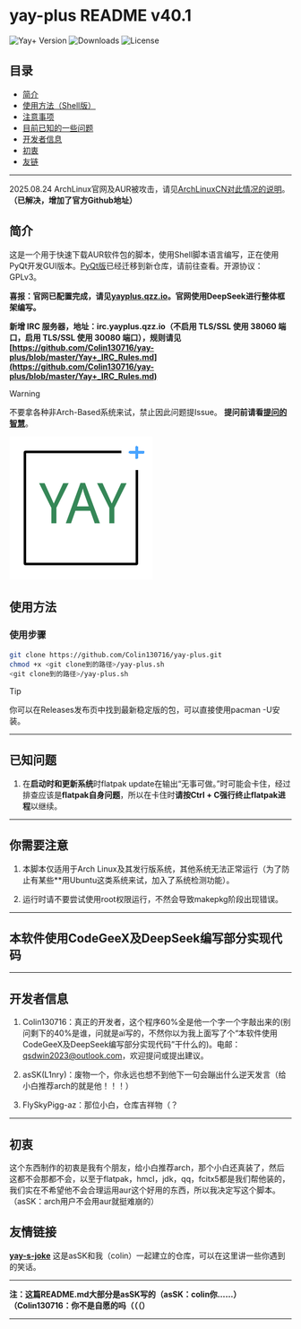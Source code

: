 # yay-plus README v40.1

![Yay+ Version](https://img.shields.io/github/v/release/Colin130716/yay-plus?display_name=release&style=for-the-badge)
![Downloads](https://img.shields.io/github/downloads/Colin130716/yay-plus/total?style=for-the-badge)
![License](https://img.shields.io/github/license/Colin130716/yay-plus?style=for-the-badge)

## 目录

- [简介](#简介)
- [使用方法（Shell版）](#使用方法)
- [注意事项](#你需要注意)
- [目前已知的一些问题](#已知问题)
- [开发者信息](#开发者信息)
- [初衷](#初衷)
- [友链](#友情链接)

---

2025.08.24 ArchLinux官网及AUR被攻击，请见[ArchLinuxCN对此情况的说明](https://www.archlinuxcn.org/recent-services-outages/)。**（已解决，增加了官方Github地址）**


## 简介

这是一个用于快速下载AUR软件包的脚本，使用Shell脚本语言编写，正在使用PyQt开发GUI版本。[PyQt版](https://github.com/Colin130716/yay-plus_PyQt)已经迁移到新仓库，请前往查看。开源协议：GPLv3。

**喜报：官网已配置完成，请见[yayplus.qzz.io](https://yayplus.qzz.io/)。官网使用DeepSeek进行整体框架编写。**

**新增 IRC 服务器，地址：irc.yayplus.qzz.io（不启用 TLS/SSL 使用 38060 端口，启用 TLS/SSL 使用 30080 端口），规则请见[https://github.com/Colin130716/yay-plus/blob/master/Yay+_IRC_Rules.md](https://github.com/Colin130716/yay-plus/blob/master/Yay+_IRC_Rules.md)**

> [!WARNING]
> 不要拿各种非Arch-Based系统来试，禁止因此问题提Issue。
> **提问前请看[提问的智慧](https://github.com/ryanhanwu/How-To-Ask-Questions-The-Smart-Way/blob/main/README-zh_CN.md)**。

![icon](https://github.com/Colin130716/yay-plus_PyQt/blob/master/icons/256x256.png)

## 使用方法

### 使用步骤

```bash
git clone https://github.com/Colin130716/yay-plus.git
chmod +x <git clone到的路径>/yay-plus.sh
<git clone到的路径>/yay-plus.sh
```

> [!TIP]
> 你可以在Releases发布页中找到最新稳定版的包，可以直接使用pacman -U安装。

---

## 已知问题
1. 在**启动时和更新系统**时flatpak update在输出“无事可做。”时可能会卡住，经过排查应该是**flatpak自身问题**，所以在卡住时**请按Ctrl + C强行终止flatpak进程**以继续。

---

## 你需要注意

1. 本脚本仅适用于Arch Linux及其发行版系统，其他系统无法正常运行（为了防止有某些**用Ubuntu这类系统来试，加入了系统检测功能）。

2. 运行时请不要尝试使用root权限运行，不然会导致makepkg阶段出现错误。

---

## 本软件使用CodeGeeX及DeepSeek编写部分实现代码

---

## 开发者信息

1. Colin130716：真正的开发者，这个程序60%全是他一个字一个字敲出来的(别问剩下的40%是谁，问就是ai写的，不然你以为我上面写了个“本软件使用CodeGeeX及DeepSeek编写部分实现代码”干什么的)。电邮：qsdwin2023@outlook.com，欢迎提问或提出建议。

2. asSK(L1nry)：废物一个，你永远也想不到他下一句会蹦出什么逆天发言（给小白推荐arch的就是他！！！）

3. FlySkyPigg-az：那位小白，仓库吉祥物（？

---

## 初衷

这个东西制作的初衷是我有个朋友，给小白推荐arch，那个小白还真装了，然后这都不会那都不会，以至于flatpak，hmcl，jdk，qq，fcitx5都是我们帮他装的，我们实在不希望他不会合理运用aur这个好用的东西，所以我决定写这个脚本。（asSK：arch用户不会用aur就挺难崩的）

## 友情链接

[**yay-s-joke**](https://github.com/qwq9scan114514/yay-s-joke) 这是asSK和我（colin）一起建立的仓库，可以在这里讲一些你遇到的笑话。

---

**注：这篇README.md大部分是asSK写的（asSK：colin你……）（Colin130716：你不是自愿的吗（（（）**

---

